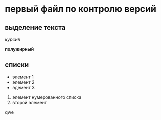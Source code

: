 # первый файл по контролю версий

## выделение текста

*курсив*

**полужирный**

## списки

* элемент 1
* элемент 2
* эдемент 3

1. элемент нумерованного списка
2. второй элемент

qwe